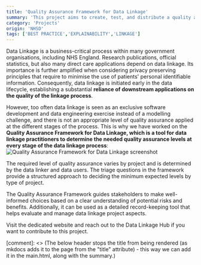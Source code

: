 ```yaml
---
title: 'Quality Assurance Framework for Data Linkage'
summary: 'This project aims to create, test, and distribute a quality assurance framework for data linkage to ensure robust, transparent and auditable results.'
category: 'Projects'
origin: 'NHSD'
tags: ['BEST PRACTICE','EXPLAINABILITY','LINKAGE']
---
```


Data Linkage is a business-critical process within many government organisations, including NHS England. Research publications, official statistics, but also many direct care applications depend on data linkage. Its importance is further amplified when considering privacy preserving principles that require to minimise the use of patients' personal identifiable information. Consequently, data linkage is initiated early in the data lifecycle, establishing a substantial **reliance of downstream applications on the quality of the linkage process**.

However, too often data linkage is seen as an exclusive software development and data engineering exercise instead of a modelling challenge, and there is not an appropriate level of quality assurance applied at the different stages of the process. This is why we have worked on the **Quality Assurance Framework for Data Linkage, which is a tool for data linkage practitioners to determine the needed quality assurance levels at every stage of the data linkage process**:
![Quality Assurance Framework for Data Linkage screenshot](../../images/QAFDL.png)

The required level of quality assurance varies by project and is determined by the data linker and data users. The triage questions in the framework provide a structured approach to deciding the minimum expected levels by type of project.

The Quality Assurance Framework guides stakeholders to make well-informed choices based on a clear understanding of potential risks and benefits. Additionally, it can be used as a detailed record-keeping tool that helps evaluate and manage data linkage project aspects.

Visit the dedicated website and reach out to the Data Linkage Hub if you want to contribute to this project.


[comment]: <> (The below header stops the title from being rendered (as mkdocs adds it to the page from the "title" attribute) - this way we can add it in the main.html, along with the summary.)
#
